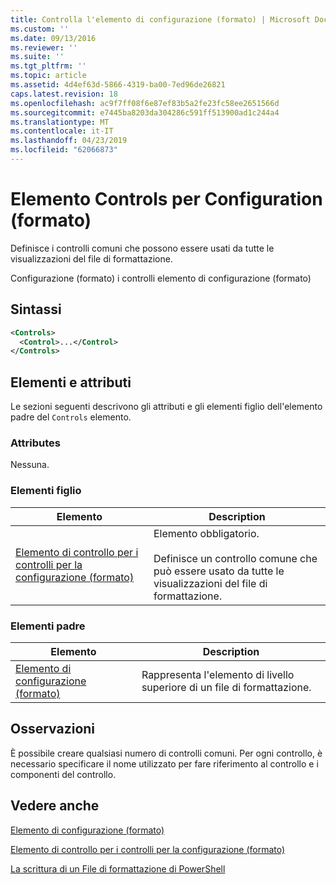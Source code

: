 ```yaml
---
title: Controlla l'elemento di configurazione (formato) | Microsoft Docs
ms.custom: ''
ms.date: 09/13/2016
ms.reviewer: ''
ms.suite: ''
ms.tgt_pltfrm: ''
ms.topic: article
ms.assetid: 4d4ef63d-5866-4319-ba00-7ed96de26821
caps.latest.revision: 18
ms.openlocfilehash: ac9f7ff08f6e87ef83b5a2fe23fc58ee2651566d
ms.sourcegitcommit: e7445ba8203da304286c591ff513900ad1c244a4
ms.translationtype: MT
ms.contentlocale: it-IT
ms.lasthandoff: 04/23/2019
ms.locfileid: "62066873"
---
```

# <a name="controls-element-for-configuration-format"></a>Elemento Controls per Configuration (formato)

Definisce i controlli comuni che possono essere usati da tutte le visualizzazioni del file di formattazione.

Configurazione (formato) i controlli elemento di configurazione (formato)

## <a name="syntax"></a>Sintassi

```xml
<Controls>
  <Control>...</Control>
</Controls>
```

## <a name="attributes-and-elements"></a>Elementi e attributi

Le sezioni seguenti descrivono gli attributi e gli elementi figlio dell'elemento padre del `Controls` elemento.

### <a name="attributes"></a>Attributes

Nessuna.

### <a name="child-elements"></a>Elementi figlio

|Elemento|Description|
|-------------|-----------------|
|[Elemento di controllo per i controlli per la configurazione (formato)](./control-element-for-controls-for-configuration-format.md)|Elemento obbligatorio.<br /><br /> Definisce un controllo comune che può essere usato da tutte le visualizzazioni del file di formattazione.|

### <a name="parent-elements"></a>Elementi padre

|Elemento|Description|
|-------------|-----------------|
|[Elemento di configurazione (formato)](./configuration-element-format.md)|Rappresenta l'elemento di livello superiore di un file di formattazione.|

## <a name="remarks"></a>Osservazioni

È possibile creare qualsiasi numero di controlli comuni. Per ogni controllo, è necessario specificare il nome utilizzato per fare riferimento al controllo e i componenti del controllo.

## <a name="see-also"></a>Vedere anche

[Elemento di configurazione (formato)](./configuration-element-format.md)

[Elemento di controllo per i controlli per la configurazione (formato)](./control-element-for-controls-for-configuration-format.md)

[La scrittura di un File di formattazione di PowerShell](./writing-a-powershell-formatting-file.md)

